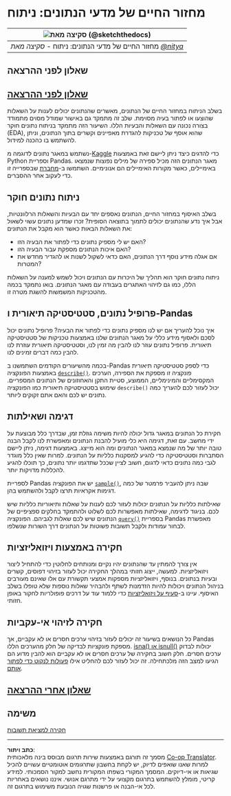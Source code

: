 <!--
CO_OP_TRANSLATOR_METADATA:
{
  "original_hash": "2baeafe1db4d58ee5b8ec85db9de728a",
  "translation_date": "2025-09-05T23:17:02+00:00",
  "source_file": "4-Data-Science-Lifecycle/15-analyzing/README.md",
  "language_code": "he"
}
-->
# מחזור החיים של מדעי הנתונים: ניתוח

|![סקיצה מאת [(@sketchthedocs)](https://sketchthedocs.dev)](../../sketchnotes/15-Analyzing.png)|
|:---:|
| מחזור החיים של מדעי הנתונים: ניתוח - _סקיצה מאת [@nitya](https://twitter.com/nitya)_ |

## שאלון לפני ההרצאה

## [שאלון לפני ההרצאה](https://ff-quizzes.netlify.app/en/ds/quiz/28)

בשלב הניתוח במחזור החיים של הנתונים, מאשרים שהנתונים יכולים לענות על השאלות שהוצעו או לפתור בעיה מסוימת. שלב זה מתמקד גם באישור שמודל מסוים מתמודד בצורה נכונה עם השאלות והבעיות הללו. השיעור הזה מתמקד בניתוח נתונים חוקר (EDA), שהוא אוסף של טכניקות להגדרת מאפיינים וקשרים בתוך הנתונים, וניתן להשתמש בו כהכנה למידול.

נשתמש במאגר נתונים לדוגמה מ-[Kaggle](https://www.kaggle.com/balaka18/email-spam-classification-dataset-csv/version/1) כדי להדגים כיצד ניתן ליישם זאת באמצעות Python וספריית Pandas. מאגר הנתונים הזה מכיל ספירה של מילים נפוצות שנמצאו באימיילים, כאשר מקורות האימיילים הם אנונימיים. השתמשו ב-[מחברת](../../../../4-Data-Science-Lifecycle/15-analyzing/notebook.ipynb) שבספרייה זו כדי לעקוב אחר ההסברים.

## ניתוח נתונים חוקר

בשלב האיסוף במחזור החיים, הנתונים נאספים יחד עם הבעיות והשאלות הרלוונטיות, אבל איך נדע שהנתונים יכולים לתמוך בתוצאה הסופית? 
זכרו שמדען נתונים עשוי לשאול את השאלות הבאות כאשר הוא מקבל את הנתונים:
- האם יש לי מספיק נתונים כדי לפתור את הבעיה הזו?
- האם איכות הנתונים מספקת עבור הבעיה הזו?
- אם אגלה מידע נוסף דרך הנתונים, האם כדאי לשקול לשנות או להגדיר מחדש את המטרות?

ניתוח נתונים חוקר הוא תהליך של היכרות עם הנתונים ויכול לשמש למענה על השאלות הללו, כמו גם לזיהוי האתגרים בעבודה עם מאגר הנתונים. בואו נתמקד בכמה מהטכניקות המשמשות להשגת מטרה זו.

## פרופיל נתונים, סטטיסטיקה תיאורית ו-Pandas
איך נוכל להעריך אם יש לנו מספיק נתונים כדי לפתור את הבעיה? פרופיל נתונים יכול לסכם ולאסוף מידע כללי על מאגר הנתונים שלנו באמצעות טכניקות של סטטיסטיקה תיאורית. פרופיל נתונים עוזר לנו להבין מה זמין לנו, וסטטיסטיקה תיאורית עוזרת לנו להבין כמה דברים זמינים לנו.

בכמה מהשיעורים הקודמים השתמשנו ב-Pandas כדי לספק סטטיסטיקה תיאורית באמצעות הפונקציה [`describe()`](https://pandas.pydata.org/pandas-docs/stable/reference/api/pandas.DataFrame.describe.html). פונקציה זו מספקת את הספירה, הערכים המקסימליים והמינימליים, הממוצע, סטיית התקן והאחוזונים של הנתונים המספריים. שימוש בסטטיסטיקה תיאורית כמו הפונקציה `describe()` יכול לעזור לכם להעריך כמה נתונים יש לכם והאם אתם זקוקים ליותר.

## דגימה ושאילתות
חקירת כל הנתונים במאגר גדול יכולה להיות משימה גוזלת זמן, שבדרך כלל מבוצעת על ידי מחשב. עם זאת, דגימה היא כלי מועיל להבנת הנתונים ומאפשרת לנו לקבל הבנה טובה יותר של מה שנמצא במאגר הנתונים ומה הוא מייצג. באמצעות דגימה, ניתן ליישם הסתברות וסטטיסטיקה כדי להגיע למסקנות כלליות על הנתונים. למרות שאין כלל מוגדר לגבי כמה נתונים כדאי לדגום, חשוב לציין שככל שתדגמו יותר נתונים, כך תוכלו להגיע להכללות מדויקות יותר.

לספריית Pandas יש את הפונקציה [`sample()`](https://pandas.pydata.org/pandas-docs/stable/reference/api/pandas.DataFrame.sample.html), שבה ניתן להעביר פרמטר של כמה דגימות אקראיות תרצו לקבל ולהשתמש בהן.

שאילתות כלליות על הנתונים יכולות לעזור לכם לענות על שאלות ותיאוריות כלליות שיש לכם. בניגוד לדגימה, שאילתות מאפשרות לכם לשלוט ולהתמקד בחלקים ספציפיים של הנתונים שיש לכם שאלות לגביהם. 
הפונקציה [`query()`](https://pandas.pydata.org/pandas-docs/stable/reference/api/pandas.DataFrame.query.html) בספריית Pandas מאפשרת לבחור עמודות ולקבל תשובות פשוטות על הנתונים דרך השורות שנשלפו.

## חקירה באמצעות ויזואליזציות
אין צורך להמתין עד שהנתונים יהיו נקיים ומנותחים לחלוטין כדי להתחיל ליצור ויזואליזציות. למעשה, ייצוג חזותי במהלך החקירה יכול לעזור בזיהוי דפוסים, קשרים ובעיות בנתונים. בנוסף, ויזואליזציות מספקות אמצעי תקשורת עם אלו שאינם מעורבים בניהול הנתונים ויכולות להיות הזדמנות לשתף ולהבהיר שאלות נוספות שלא טופלו בשלב האיסוף. עיינו ב-[סעיף על ויזואליזציות](../../../../../../../../../3-Data-Visualization) כדי ללמוד עוד על דרכים פופולריות לחקור באופן חזותי.

## חקירה לזיהוי אי-עקביות
כל הנושאים בשיעור זה יכולים לעזור בזיהוי ערכים חסרים או לא עקביים, אך Pandas מספקת פונקציות לבדיקה של חלק מהערכים הללו. [isna() או isnull()](https://pandas.pydata.org/pandas-docs/stable/reference/api/pandas.isna.html) יכולות לבדוק ערכים חסרים. חלק חשוב בחקירה של ערכים חסרים או לא עקביים הוא להבין מדוע הם הגיעו למצב הזה מלכתחילה. זה יכול לעזור לכם להחליט אילו [פעולות לנקוט כדי לפתור אותם](../../../../../../../../../2-Working-With-Data/08-data-preparation/notebook.ipynb).

## [שאלון אחרי ההרצאה](https://ff-quizzes.netlify.app/en/ds/quiz/29)

## משימה

[חקירה למציאת תשובות](assignment.md)

---

**כתב ויתור**:  
מסמך זה תורגם באמצעות שירות תרגום מבוסס בינה מלאכותית [Co-op Translator](https://github.com/Azure/co-op-translator). למרות שאנו שואפים לדיוק, יש לקחת בחשבון שתרגומים אוטומטיים עשויים להכיל שגיאות או אי-דיוקים. המסמך המקורי בשפתו המקורית נחשב למקור הסמכותי. למידע קריטי, מומלץ להשתמש בתרגום מקצועי על ידי מתרגם אנושי. איננו נושאים באחריות לכל אי-הבנה או פרשנות שגויה הנובעת משימוש בתרגום זה.